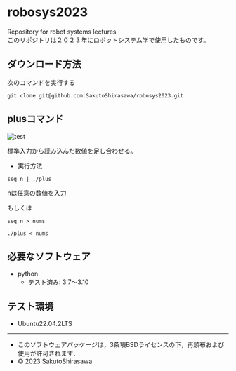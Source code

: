 # robosys2023
Repository for robot systems lectures  
このリポジトリは２０２３年にロボットシステム学で使用したものです。  
## ダウンロード方法
次のコマンドを実行する
```
git clone git@github.com:SakutoShirasawa/robosys2023.git
```
## plusコマンド  
![test](https://github.com/SakutoShirasawa/robosys2023/actions/workflows/test.yml/badge.svg)

標準入力から読み込んだ数値を足し合わせる。  
* 実行方法  
```
seq n | ./plus
```
nは任意の数値を入力  

もしくは  
```
seq n > nums
```
```
./plus < nums
```
## 必要なソフトウェア  
* python
  * テスト済み: 3.7～3.10

## テスト環境  
* Ubuntu22.04.2LTS
---
* このソフトウェアパッケージは，3条項BSDライセンスの下，再頒布および使用が許可されます．
* © 2023 SakutoShirasawa

